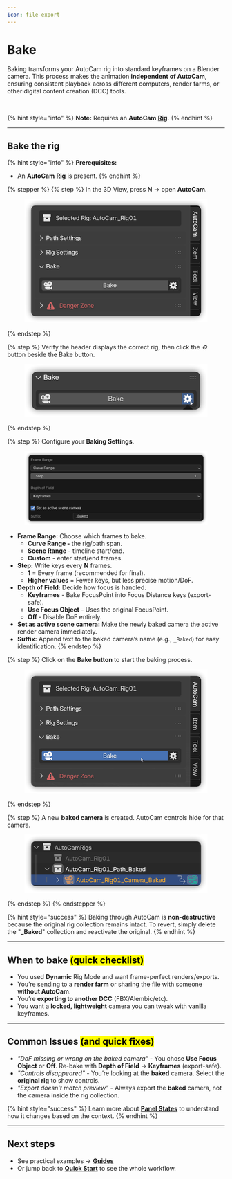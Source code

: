 ```yaml
---
icon: file-export
---
```


# Bake

Baking transforms your AutoCam rig into standard keyframes on a Blender camera. This process makes the animation **independent of AutoCam**, ensuring consistent playback across different computers, render farms, or other digital content creation (DCC) tools.

<figure><img src="../../.gitbook/assets/AutoCamBake1.gif" alt=""><figcaption></figcaption></figure>

{% hint style="info" %}
**Note:** Requires an **AutoCam** [**Rig**](rig.md).
{% endhint %}

***

## Bake the rig

{% hint style="info" %}
**Prerequisites:**

* An **AutoCam** [**Rig**](rig.md) is present.
{% endhint %}

{% stepper %}
{% step %}
In the 3D View, press **N** → open **AutoCam**.

<div align="left"><figure><img src="../../.gitbook/assets/blender_7vLtMsUVBp.png" alt=""><figcaption></figcaption></figure></div>
{% endstep %}

{% step %}
Verify the header displays the correct rig, then click the <i class="fa-gear">:gear:</i> button beside the Bake button.

<div align="left"><figure><img src="../../.gitbook/assets/blender_7vqdoDQrR3.png" alt=""><figcaption></figcaption></figure></div>
{% endstep %}

{% step %}
Configure your **Baking Settings**.

<div align="left"><figure><img src="../../.gitbook/assets/blender_HyL62sT7eN.png" alt=""><figcaption></figcaption></figure></div>

* **Frame Range:** Choose which frames to bake.
  * **Curve Range -** the rig/path span.
  * **Scene Range** - timeline start/end.
  * **Custom** - enter start/end frames.
* **Step:** Write keys every **N** frames.
  * **1** = Every frame (recommended for final).
  * **Higher values** = Fewer keys, but less precise motion/DoF.
* **Depth of Field:** Decide how focus is handled.
  * **Keyframes** - Bake FocusPoint into Focus Distance keys (export-safe).
  * **Use Focus Object** - Uses the original FocusPoint.
  * **Off** - Disable DoF entirely.
* **Set as active scene camera:** Make the newly baked camera the active render camera immediately.
* **Suffix:** Append text to the baked camera’s name (e.g., `_Baked`) for easy identification.
{% endstep %}

{% step %}
Click on the **Bake button** to start the baking process.

<figure><img src="../../.gitbook/assets/ecClAF6DkS.png" alt=""><figcaption></figcaption></figure>
{% endstep %}

{% step %}
A new **baked camera** is created. AutoCam controls hide for that camera.

<figure><img src="../../.gitbook/assets/blender_nuUHkFktbf.png" alt=""><figcaption></figcaption></figure>
{% endstep %}
{% endstepper %}

{% hint style="success" %}
Baking through AutoCam is **non-destructive** because the original rig collection remains intact. To revert, simply delete the "**\_Baked**" collection and reactivate the original.
{% endhint %}

***

## When to bake <mark style="color:$info;">(quick checklist)</mark>

* You used **Dynamic** Rig Mode and want frame-perfect renders/exports.
* You’re sending to a **render farm** or sharing the file with someone **without AutoCam**.
* You’re **exporting to another DCC** (FBX/Alembic/etc).
* You want a **locked, lightweight** camera you can tweak with vanilla keyframes.

***

## Common Issues <mark style="color:$info;">(and quick fixes)</mark>

* _"DoF missing or wrong on the baked camera"_ - You chose **Use Focus Object** or **Off**. Re-bake with **Depth of Field** → **Keyframes** (export-safe).
* _"Controls disappeared"_ - You’re looking at the **baked** camera. Select the **original rig** to show controls.
* _"Export doesn't match preview"_ - Always export the **baked** camera, not the camera inside the rig collection.

{% hint style="success" %}
Learn more about [**Panel States**](ui-overview.md#panel-states) to understand how it changes based on the context.
{% endhint %}

***

## Next steps

* See practical examples → [**Guides**](../guides.md)
* Or jump back to [**Quick Start**](../../welcome/quick-start.md) to see the whole workflow.

&#x20;&#x20;
